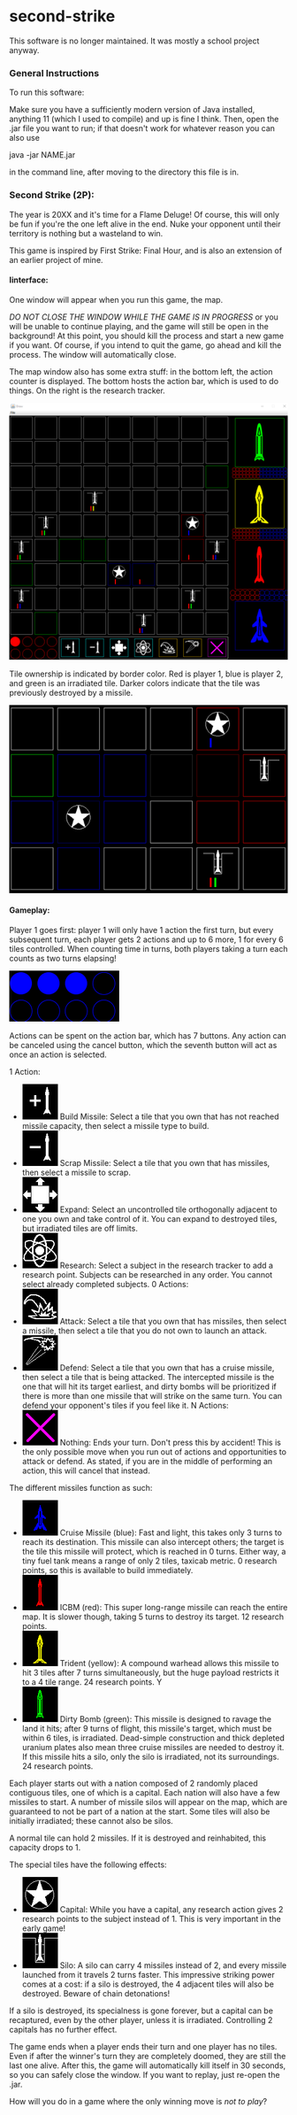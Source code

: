# second-strike

This software is no longer maintained. It was mostly a school project anyway.

### General Instructions

To run this software:

Make sure you have a sufficiently modern version of Java installed, anything
11 (which I used to compile) and up is fine I think. Then, open the .jar file 
you want to run; if that doesn't work for whatever reason you can also use

 java -jar NAME.jar

in the command line, after moving to the directory this file is in.

### Second Strike (2P):

The year is 20XX and it's time for a Flame Deluge! Of course, this will only be
fun if you're the one left alive in the end. Nuke your opponent until their
territory is nothing but a wasteland to win.

This game is inspired by First Strike: Final Hour, and is also an extension of
an earlier project of mine.

#### Iinterface:

One window will appear when you run this game, the map.

*DO NOT CLOSE THE WINDOW WHILE THE GAME IS IN PROGRESS* or you will be unable
to continue playing, and the game will still be open in the background! At this
point, you should kill the process and start a new game if you want. Of course,
if you intend to quit the game, go ahead and kill the process. The window will
automatically close. 

The map window also has some extra stuff: in the bottom left, the action
counter is displayed. The bottom hosts the action bar, which is used to do
things. On the right is the research tracker.

![The Map](https://github.com/MrCocoNuat/second-strike/blob/main/assets/map.png)

Tile ownership is indicated by border color. Red is player 1, blue is player 2,
and green is an irradiated tile. Darker colors indicate that the tile was
previously destroyed by a missile.

![Example Tiles](https://github.com/MrCocoNuat/second-strike/blob/main/assets/tiles.png)

#### Gameplay:

Player 1 goes first: player 1 will only have 1 action the first turn, but every
subsequent turn, each player gets 2 actions and up to 6 more, 1 for every 6
tiles controlled. When counting time in turns, both players taking a turn each
counts as two turns elapsing!

![Example Action counter](https://github.com/MrCocoNuat/second-strike/blob/main/assets/actions.png)

Actions can be spent on the action bar, which has 7 buttons. Any action can be
canceled using the cancel button, which the seventh button will act as once an
action is selected.

 1 Action:
 - ![Build Button](https://github.com/MrCocoNuat/second-strike/blob/main/assets/buttonAdd.png)
   Build Missile: Select a tile that you own that has not reached missile
   capacity, then select a missile type to build.
 - ![Scrap Button](https://github.com/MrCocoNuat/second-strike/blob/main/assets/buttonScrap.png)
   Scrap Missile: Select a tile that you own that has missiles, then select a
   missile to scrap.
 - ![Expand Button](https://github.com/MrCocoNuat/second-strike/blob/main/assets/buttonExpand.png)
   Expand: Select an uncontrolled tile orthogonally adjacent to one you own and
   take control of it. You can expand to destroyed tiles, but irradiated tiles
   are off limits.
 - ![Research Button](https://github.com/MrCocoNuat/second-strike/blob/main/assets/buttonResearch.png)
   Research: Select a subject in the research tracker to add a research point.
   Subjects can be researched in any order. You cannot select already completed
   subjects.
 0 Actions:
 - ![Attack Button](https://github.com/MrCocoNuat/second-strike/blob/main/assets/buttonAttack.png)
   Attack: Select a tile that you own that has missiles, then select a missile,
   then select a tile that you do not own to launch an attack.
 - ![Defend Button](https://github.com/MrCocoNuat/second-strike/blob/main/assets/buttonDefend.png)
   Defend: Select a tile that you own that has a cruise missile, then select a
   tile that is being attacked. The intercepted missile is the one that will
   hit its target earliest, and dirty bombs will be prioritized if there is
   more than one missile that will strike on the same turn. You can defend your
   opponent's tiles if you feel like it.
 N Actions:
 - ![Nothing Button](https://github.com/MrCocoNuat/second-strike/blob/main/assets/buttonNothing.png)
   Nothing: Ends your turn. Don't press this by accident! This is the only
   possible move when you run out of actions and opportunities to attack or
   defend. As stated, if you are in the middle of performing an action, this
   will cancel that instead.

The different missiles function as such: 

 - ![Cruise Button](https://github.com/MrCocoNuat/second-strike/blob/main/assets/buttonCruise.png)
   Cruise Missile (blue): Fast and light, this takes only 3 turns to reach its
   destination. This missile can also intercept others; the target is the tile
   this missile will protect, which is reached in 0 turns. Either way, a tiny
   fuel tank means a range of only 2 tiles, taxicab metric. 0 research points,
   so this is available to build immediately.
 - ![ICBM Button](https://github.com/MrCocoNuat/second-strike/blob/main/assets/buttonICBM.png)
   ICBM (red): This super long-range missile can reach the entire map. It is slower
   though, taking 5 turns to destroy its target. 12 research points.
 - ![Trident Button](https://github.com/MrCocoNuat/second-strike/blob/main/assets/buttonTrident.png)
   Trident (yellow): A compound warhead allows this missile to hit 3 tiles after 7 turns
   simultaneously, but the huge payload restricts it to a 4 tile range. 24
   research points. Y
 - ![Dirty Button](https://github.com/MrCocoNuat/second-strike/blob/main/assets/buttonDirty.png)
   Dirty Bomb (green): This missile is designed to ravage the land it hits; after 9
   turns of flight, this missile's target, which must be within 6 tiles, is
   irradiated. Dead-simple construction and thick depleted uranium plates also
   mean three cruise missiles are needed to destroy it. If this missile hits a
   silo, only the silo is irradiated, not its surroundings. 24 research points.

Each player starts out with a nation composed of 2 randomly placed contiguous
tiles, one of which is a capital. Each nation will also have a few missiles to
start. A number of missile silos will appear on the map, which are guaranteed
to not be part of a nation at the start. Some tiles will also be initially
irradiated; these cannot also be silos.

A normal tile can hold 2 missiles. If it is destroyed and reinhabited, this
capacity drops to 1. 

The special tiles have the following effects:
 
 - ![Capital](https://github.com/MrCocoNuat/second-strike/blob/main/assets/capital.png)
   Capital: While you have a capital, any research action gives 2 research
   points to the subject instead of 1. This is very important in the early
   game!
 - ![Silo](https://github.com/MrCocoNuat/second-strike/blob/main/assets/silo.png)
   Silo: A silo can carry 4 missiles instead of 2, and every missile launched
   from it travels 2 turns faster. This impressive striking power comes at a
   cost: if a silo is destroyed, the 4 adjacent tiles will also be destroyed.
   Beware of chain detonations!

If a silo is destroyed, its specialness is gone forever, but a capital can be
recaptured, even by the other player, unless it is irradiated. Controlling 2 
capitals has no further effect.

The game ends when a player ends their turn and one player has no tiles. Even
if after the winner's turn they are completely doomed, they are still the last
one alive. After this, the game will automatically kill itself in 30 seconds,
so you can safely close the window. If you want to replay, just re-open the
.jar.

How will you do in a game where the only winning move is *not to play*?
